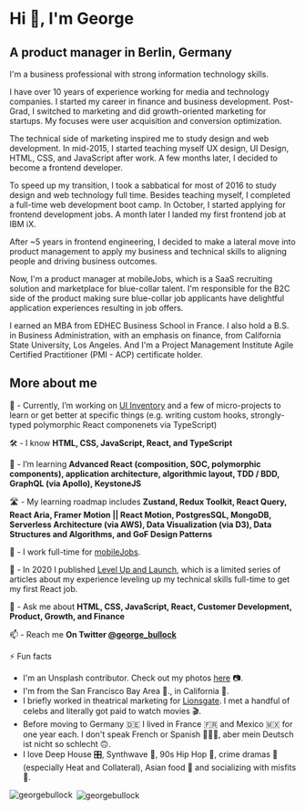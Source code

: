 <h1 align="left">Hi 👋, I'm George</h1>
<h2 align="left">A product manager in Berlin, Germany</h2>

I'm a business professional with strong information technology skills.

I have over 10 years of experience working for media and technology companies. I started my career in finance and business development. Post-Grad, I switched to marketing and did growth-oriented marketing for startups. My focuses were user acquisition and conversion optimization.

The technical side of marketing inspired me to study design and web development. In mid-2015, I started teaching myself UX design, UI Design, HTML, CSS, and JavaScript after work. A few months later, I decided to become a frontend developer.

To speed up my transition, I took a sabbatical for most of 2016 to study design and web technology full time. Besides teaching myself, I completed a full-time web development boot camp. In October, I started applying for frontend development jobs. A month later I landed my first frontend job at IBM iX.

After ~5 years in frontend engineering, I decided to make a lateral move into product management to apply my business and technical skills to aligning people and driving business outcomes.

Now, I'm a product manager at mobileJobs, which is a SaaS recruiting solution and marketplace for blue-collar talent. I'm responsible for the B2C side of the product making sure blue-collar job applicants have delightful application experiences resulting in job offers.

I earned an MBA from EDHEC Business School in France. I also hold a B.S. in Business Administration, with an emphasis on finance, from California State University, Los Angeles. And I'm a Project Management Institute Agile Certified Practitioner (PMI - ACP) certificate holder.

<h2 align="left">More about me</h2>

🔭 - Currently, I’m working on [UI Inventory](https://github.com/georgebullock/ui-inventory) and a few of micro-projects to learn or get better at specific things (e.g. writing custom hooks, strongly-typed polymorphic React componenets via TypeScript)

🛠️ - I know **HTML, CSS, JavaScript, React, and TypeScript**

🌱 - I’m learning **Advanced React (composition, SOC, polymorphic components), application architecture, algorithmic layout, TDD / BDD, GraphQL (via Apollo), KeystoneJS**

🛣️ - My learning roadmap includes **Zustand, Redux Toolkit, React Query, React Aria, Framer Motion || React Motion, PostgresSQL, MongoDB, Serverless Architecture (via AWS), Data Visualization (via D3), Data Structures and Algorithms, and GoF Design Patterns**

🤝  - I work full-time for [mobileJobs](https://www.mobilejob.com/).

📝 - In 2020 I published [Level Up and Launch](https://medium.com/level-up-and-launch), which is a limited series of articles about my experience leveling up my technical skills full-time to get my first React job.

💬 - Ask me about **HTML, CSS, JavaScript, React, Customer Development, Product, Growth, and Finance**

📫 - Reach me **On Twitter [@george_bullock](https://twitter.com/george_bullock)**

⚡ Fun facts 
 - I'm an Unsplash contributor. Check out my photos [here](https://unsplash.com/@george_bullock) 📷.
 - I'm from the San Francisco Bay Area 🌉., in California 🌴.
 - I briefly worked in theatrical marketing for [Lionsgate](https://www.lionsgate.com/). I met a handful of celebs and literally got paid to watch movies 🎬.
 - Before moving to Germany 🇩🇪  I lived in France 🇫🇷  and Mexico 🇲🇽  for one year each. I don't speak French or Spanish 🤷🏾‍♂️, aber mein Deutsch ist nicht so schlecht 🙃.
 - I love Deep House 🎛️, Synthwave 🦄, 90s Hip Hop 🎤, crime dramas 🔫 (especially Heat and Collateral), Asian food 🥡 and socializing with misfits 🤡. 

<p><img align="left" src="https://github-readme-stats.vercel.app/api/top-langs/?username=georgebullock&layout=compact" alt="georgebullock" /></p>

<p>&nbsp;<img align="center" src="https://github-readme-stats.vercel.app/api?username=georgebullock&show_icons=true" alt="georgebullock" /></p>
